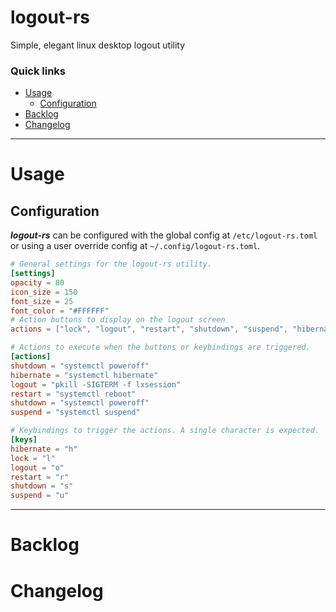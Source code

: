 # logout-rs
Simple, elegant linux desktop logout utility

### Quick links
* [Usage](#usage)
  * [Configuration](#configuration)
* [Backlog](#backlog)
* [Changelog](#changelog)

---

# Usage

## Configuration
***logout-rs*** can be configured with the global config at `/etc/logout-rs.toml` or using a user
override config at `~/.config/logout-rs.toml`.

```toml
# General settings for the logout-rs utility.
[settings]
opacity = 80
icon_size = 150
font_size = 25
font_color = "#FFFFFF"
# Action buttons to display on the logout screen
actions = ["lock", "logout", "restart", "shutdown", "suspend", "hibernate"]

# Actions to execute when the buttons or keybindings are triggered.
[actions]
shutdown = "systemctl poweroff"
hibernate = "systemctl hibernate"
logout = "pkill -SIGTERM -f lxsession"
restart = "systemctl reboot"
shutdown = "systemctl poweroff"
suspend = "systemctl suspend"

# Keybindings to trigger the actions. A single character is expected.
[keys]
hibernate = "h"
lock = "l"
logout = "o"
restart = "r"
shutdown = "s"
suspend = "u"
```

---

# Backlog

# Changelog
